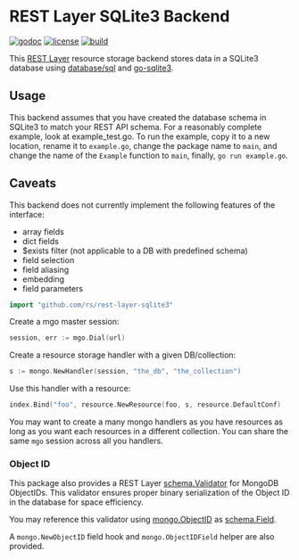 # REST Layer SQLite3 Backend

[![godoc](http://img.shields.io/badge/godoc-reference-blue.svg?style=flat)](https://godoc.org/github.com/jxstanford/rest-layer-sqlite3) [![license](http://img.shields.io/badge/license-MIT-red.svg?style=flat)](https://raw.githubusercontent.com/jxstanford/rest-layer-sqlite3/master/LICENSE) [![build](https://img.shields.io/travis/jxstanford/rest-layer-sqlite3.svg?style=flat)](https://travis-ci.org/jxstanford/rest-layer-sqlite3)

This [REST Layer](https://github.com/rs/rest-layer) resource storage backend stores data in a SQLite3 database  using [database/sql](https://godoc.org/database/sql) and [go-sqlite3](https://godoc.org/github.com/mattn/go-sqlite3).

## Usage

This backend assumes that you have created the database schema in SQLite3 to match your REST API schema.  For a reasonably complete example, look at example_test.go.  To run the example, copy it to a new location, rename it to `example.go`, change the package name to `main`, and change the name of the `Example` function to `main`, finally, `go run example.go`.

## Caveats

This backend does not currently implement the following features of the interface:

* array fields
* dict fields
* $exists filter (not applicable to a DB with predefined schema)
* field selection 
* field aliasing 
* embedding
* field parameters

```go
import "github.com/rs/rest-layer-sqlite3"
```

Create a mgo master session:

```go
session, err := mgo.Dial(url)
```

Create a resource storage handler with a given DB/collection:

```go
s := mongo.NewHandler(session, "the_db", "the_collection")
```

Use this handler with a resource:

```go
index.Bind("foo", resource.NewResource(foo, s, resource.DefaultConf)
```

You may want to create a many mongo handlers as you have resources as long as you want each resources in a different collection. You can share the same `mgo` session across all you handlers.

### Object ID

This package also provides a REST Layer [schema.Validator](https://godoc.org/github.com/rs/rest-layer/schema#Validator) for MongoDB ObjectIDs. This validator ensures proper binary serialization of the Object ID in the database for space efficiency.

You may reference this validator using [mongo.ObjectID](https://godoc.org/github.com/rs/rest-layer-mongo#ObjectID) as [schema.Field](https://godoc.org/github.com/rs/rest-layer/schema#Field).

A `mongo.NewObjectID` field hook and `mongo.ObjectIDField` helper are also provided.
